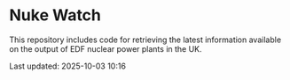 # Nuke Watch

This repository includes code for retrieving the latest information available on the output of EDF nuclear power plants in the UK.

Last updated: 2025-10-03 10:16